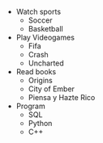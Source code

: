 * Watch sports
    * Soccer
    * Basketball
* Play Videogames
    * Fifa
    * Crash
    * Uncharted
* Read books
    * Origins
    * City of Ember
    * Piensa y Hazte Rico
* Program
    * SQL
    * Python
    * C++
